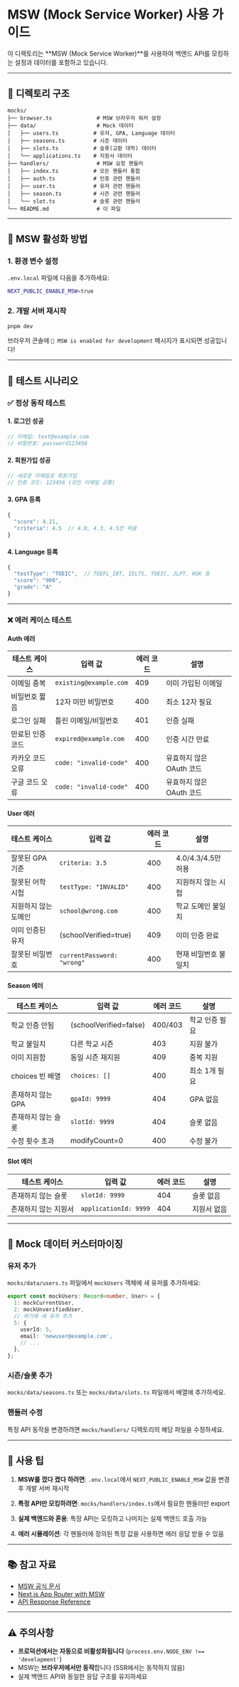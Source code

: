 # MSW (Mock Service Worker) 사용 가이드

이 디렉토리는 **MSW (Mock Service Worker)**를 사용하여 백엔드 API를 모킹하는 설정과 데이터를 포함하고 있습니다.

---

## 📁 디렉토리 구조

```
mocks/
├── browser.ts              # MSW 브라우저 워커 설정
├── data/                   # Mock 데이터
│   ├── users.ts           # 유저, GPA, Language 데이터
│   ├── seasons.ts         # 시즌 데이터
│   ├── slots.ts           # 슬롯(교환 대학) 데이터
│   └── applications.ts    # 지원서 데이터
├── handlers/               # MSW 요청 핸들러
│   ├── index.ts           # 모든 핸들러 통합
│   ├── auth.ts            # 인증 관련 핸들러
│   ├── user.ts            # 유저 관련 핸들러
│   ├── season.ts          # 시즌 관련 핸들러
│   └── slot.ts            # 슬롯 관련 핸들러
└── README.md               # 이 파일
```

---

## 🚀 MSW 활성화 방법

### 1. 환경 변수 설정

`.env.local` 파일에 다음을 추가하세요:

```bash
NEXT_PUBLIC_ENABLE_MSW=true
```

### 2. 개발 서버 재시작

```bash
pnpm dev
```

브라우저 콘솔에 `🔶 MSW is enabled for development` 메시지가 표시되면 성공입니다!

---

## 🧪 테스트 시나리오

### ✅ 정상 동작 테스트

#### 1. **로그인 성공**
```typescript
// 이메일: test@example.com
// 비밀번호: password123456
```

#### 2. **회원가입 성공**
```typescript
// 새로운 이메일로 회원가입
// 인증 코드: 123456 (모든 이메일 공통)
```

#### 3. **GPA 등록**
```typescript
{
  "score": 4.21,
  "criteria": 4.5  // 4.0, 4.3, 4.5만 허용
}
```

#### 4. **Language 등록**
```typescript
{
  "testType": "TOEIC",  // TOEFL_IBT, IELTS, TOEIC, JLPT, HSK 등
  "score": "900",
  "grade": "A"
}
```

---

### ❌ 에러 케이스 테스트

#### Auth 에러

| 테스트 케이스 | 입력 값 | 에러 코드 | 설명 |
|--------------|--------|----------|------|
| 이메일 중복 | `existing@example.com` | 409 | 이미 가입된 이메일 |
| 비밀번호 짧음 | 12자 미만 비밀번호 | 400 | 최소 12자 필요 |
| 로그인 실패 | 틀린 이메일/비밀번호 | 401 | 인증 실패 |
| 만료된 인증 코드 | `expired@example.com` | 400 | 인증 시간 만료 |
| 카카오 코드 오류 | `code: "invalid-code"` | 400 | 유효하지 않은 OAuth 코드 |
| 구글 코드 오류 | `code: "invalid-code"` | 400 | 유효하지 않은 OAuth 코드 |

#### User 에러

| 테스트 케이스 | 입력 값 | 에러 코드 | 설명 |
|--------------|--------|----------|------|
| 잘못된 GPA 기준 | `criteria: 3.5` | 400 | 4.0/4.3/4.5만 허용 |
| 잘못된 어학 시험 | `testType: "INVALID"` | 400 | 지원하지 않는 시험 |
| 지원하지 않는 도메인 | `school@wrong.com` | 400 | 학교 도메인 불일치 |
| 이미 인증된 유저 | (schoolVerified=true) | 409 | 이미 인증 완료 |
| 잘못된 비밀번호 | `currentPassword: "wrong"` | 400 | 현재 비밀번호 불일치 |

#### Season 에러

| 테스트 케이스 | 입력 값 | 에러 코드 | 설명 |
|--------------|--------|----------|------|
| 학교 인증 안됨 | (schoolVerified=false) | 400/403 | 학교 인증 필요 |
| 학교 불일치 | 다른 학교 시즌 | 403 | 지원 불가 |
| 이미 지원함 | 동일 시즌 재지원 | 409 | 중복 지원 |
| choices 빈 배열 | `choices: []` | 400 | 최소 1개 필요 |
| 존재하지 않는 GPA | `gpaId: 9999` | 404 | GPA 없음 |
| 존재하지 않는 슬롯 | `slotId: 9999` | 404 | 슬롯 없음 |
| 수정 횟수 초과 | modifyCount=0 | 400 | 수정 불가 |

#### Slot 에러

| 테스트 케이스 | 입력 값 | 에러 코드 | 설명 |
|--------------|--------|----------|------|
| 존재하지 않는 슬롯 | `slotId: 9999` | 404 | 슬롯 없음 |
| 존재하지 않는 지원서 | `applicationId: 9999` | 404 | 지원서 없음 |

---

## 🔧 Mock 데이터 커스터마이징

### 유저 추가

`mocks/data/users.ts` 파일에서 `mockUsers` 객체에 새 유저를 추가하세요:

```typescript
export const mockUsers: Record<number, User> = {
  1: mockCurrentUser,
  2: mockUnverifiedUser,
  // 여기에 새 유저 추가
  5: {
    userId: 5,
    email: 'newuser@example.com',
    // ...
  },
};
```

### 시즌/슬롯 추가

`mocks/data/seasons.ts` 또는 `mocks/data/slots.ts` 파일에서 배열에 추가하세요.

### 핸들러 수정

특정 API 동작을 변경하려면 `mocks/handlers/` 디렉토리의 해당 파일을 수정하세요.

---

## 🎯 사용 팁

1. **MSW를 껐다 켰다 하려면**: `.env.local`에서 `NEXT_PUBLIC_ENABLE_MSW` 값을 변경 후 개발 서버 재시작

2. **특정 API만 모킹하려면**: `mocks/handlers/index.ts`에서 필요한 핸들러만 export

3. **실제 백엔드와 혼용**: 특정 API는 모킹하고 나머지는 실제 백엔드 호출 가능

4. **에러 시뮬레이션**: 각 핸들러에 정의된 특정 값을 사용하면 에러 응답 받을 수 있음

---

## 📚 참고 자료

- [MSW 공식 문서](https://mswjs.io/)
- [Next.js App Router with MSW](https://mswjs.io/docs/integrations/next-js)
- [API Response Reference](../API_RESPONSE_REFERENCE/)

---

## ⚠️ 주의사항

- **프로덕션에서는 자동으로 비활성화됩니다** (`process.env.NODE_ENV !== 'development'`)
- MSW는 **브라우저에서만 동작**합니다 (SSR에서는 동작하지 않음)
- 실제 백엔드 API와 동일한 응답 구조를 유지하세요

